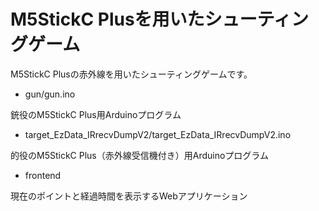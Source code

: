 # M5StickC Plusを用いたシューティングゲーム

M5StickC Plusの赤外線を用いたシューティングゲームです。

- gun/gun.ino

銃役のM5StickC Plus用Arduinoプログラム


- target_EzData_IRrecvDumpV2/target_EzData_IRrecvDumpV2.ino

的役のM5StickC Plus（赤外線受信機付き）用Arduinoプログラム


- frontend

現在のポイントと経過時間を表示するWebアプリケーション
